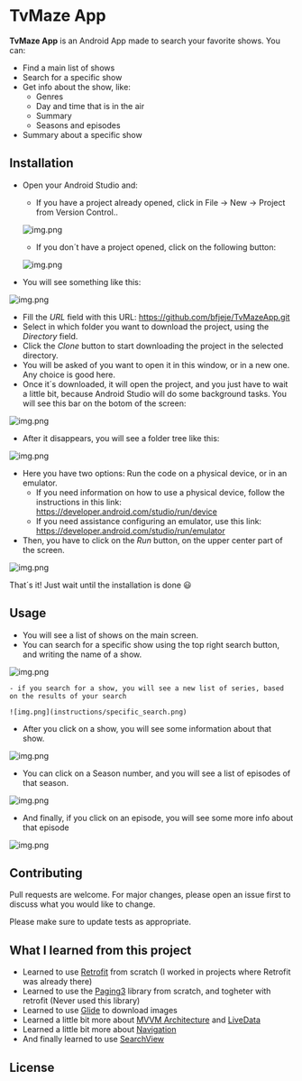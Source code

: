 
# TvMaze App

**TvMaze App** is an Android App made to search your favorite shows. 
You can:
- Find a main list of shows
- Search for a specific show
- Get info about the show, like:
    - Genres
    - Day and time that is in the air
    - Summary
    - Seasons and episodes
- Summary about a specific show

## Installation

- Open your Android Studio and:
    - If you have a project already opened, click in File -> New -> Project from Version Control..
    
    ![img.png](instructions/file_new_vcproject.png)
  
    - If you don´t have a project opened, click on the following button:
    
    ![img.png](instructions/closed_project_git_button.png)
  
- You will see something like this:

![img.png](instructions/git_window.png)

- Fill the *URL* field with this URL: <https://github.com/bfjeje/TvMazeApp.git>
- Select in which folder you want to download the project, using the *Directory* field.
- Click the *Clone* button to start downloading the project in the selected directory.
- You will be asked of you want to open it in this window, or in a new one. Any choice is good here.
- Once it´s downloaded, it will open the project, and you just have to wait a little bit, because Android Studio will do some background tasks. You will see this bar on the botom of the screen:

![img.png](instructions/botom_loading_bar.png)
  
- After it disappears, you will see a folder tree like this:

![img.png](instructions/folder_tree.png)

- Here you have two options: Run the code on a physical device, or in an emulator.
    - If you need information on how to use a physical device, follow the instructions in this link: <https://developer.android.com/studio/run/device>
    - If you need assistance configuring an emulator, use this link: <https://developer.android.com/studio/run/emulator>
- Then, you have to click on the *Run* button, on the upper center part of the screen.

![img.png](instructions/run_button.png)

That´s it! Just wait until the installation is done 😃

## Usage

- You will see a list of shows on the main screen.
- You can search for a specific show using the top right search button, and writing the name of a show.

![img.png](instructions/main_screen.png)

    - if you search for a show, you will see a new list of series, based on the results of your search

    ![img.png](instructions/specific_search.png)

- After you click on a show, you will see some information about that show.

![img.png](instructions/specific_show.png)

- You can click on a Season number, and you will see a list of episodes of that season.

![img.png](instructions/list_episodes.png)

- And finally, if you click on an episode, you will see some more info about that episode

![img.png](instructions/specific_episode.png)


## Contributing

Pull requests are welcome. For major changes, please open an issue first to discuss what you would like to change.

Please make sure to update tests as appropriate.

## What I learned from this project

- Learned to use [Retrofit](https://square.github.io/retrofit/) from scratch (I worked in projects where Retrofit was already there)
- Learned to use the [Paging3](https://developer.android.com/topic/libraries/architecture/paging/v3-overview) library from scratch, and togheter with retrofit (Never used this library)
- Learned to use [Glide](https://github.com/bumptech/glide) to download images
- Learned a little bit more about [MVVM Architecture](https://developer.android.com/jetpack/guide) and [LiveData](https://developer.android.com/topic/libraries/architecture/livedata)
- Learned a little bit more about [Navigation](https://developer.android.com/guide/navigation)
- And finally learned to use [SearchView](https://developer.android.com/guide/topics/search/search-dialog)

## License
